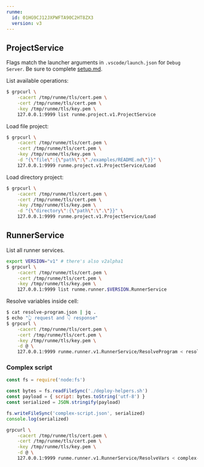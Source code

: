 ```yaml
---
runme:
  id: 01HG9CJ12JXPWFTA90C2HT8ZX3
  version: v3
---
```


## ProjectService

Flags match the launcher arguments in `.vscode/launch.json` for `Debug Server`. Be sure to complete [setup.md](setup.md).

List available operations:

```sh {"id":"01HG9EB92X51P42CG6CGH00FT3"}
$ grpcurl \
    -cacert /tmp/runme/tls/cert.pem \
    -cert /tmp/runme/tls/cert.pem \
    -key /tmp/runme/tls/key.pem \
    127.0.0.1:9999 list runme.project.v1.ProjectService
```

Load file project:

```sh {"id":"01HG9EB92X51P42CG6CK41HRRV","terminalRows":"28"}
$ grpcurl \
    -cacert /tmp/runme/tls/cert.pem \
    -cert /tmp/runme/tls/cert.pem \
    -key /tmp/runme/tls/key.pem \
    -d "{\"file\":{\"path\":\"./examples/README.md\"}}" \
    127.0.0.1:9999 runme.project.v1.ProjectService/Load
```

Load directory project:

```sh {"id":"01HG9EB92X51P42CG6CP8Y07F1","terminalRows":"28"}
$ grpcurl \
    -cacert /tmp/runme/tls/cert.pem \
    -cert /tmp/runme/tls/cert.pem \
    -key /tmp/runme/tls/key.pem \
    -d "{\"directory\":{\"path\":\".\"}}" \
    127.0.0.1:9999 runme.project.v1.ProjectService/Load
```

## RunnerService

List all runner services.

```sh {"id":"01HNGQNYYWKP635FT8GHE67476","promptEnv":"false"}
export VERSION="v1" # there's also v2alpha1
$ grpcurl \
    -cacert /tmp/runme/tls/cert.pem \
    -cert /tmp/runme/tls/cert.pem \
    -key /tmp/runme/tls/key.pem \
    127.0.0.1:9999 list runme.runner.$VERSION.RunnerService
```

Resolve variables inside cell:

```sh {"id":"01HNGQS6TV8YKQAKE0ZD7TZREH","name":"resolve-vars","promptEnv":"false","terminalRows":"48"}
$ cat resolve-program.json | jq .
$ echo "👆 request and 👇 response"
$ grpcurl \
    -cacert /tmp/runme/tls/cert.pem \
    -cert /tmp/runme/tls/cert.pem \
    -key /tmp/runme/tls/key.pem \
    -d @ \
    127.0.0.1:9999 runme.runner.v1.RunnerService/ResolveProgram < resolve-program.json | jq .
```

### Complex script

```javascript {"id":"01HNQWVXY92G9KC9VYB17EMNR4","interactive":"false"}
const fs = require('node:fs')

const bytes = fs.readFileSync('./deploy-helpers.sh')
const payload = { script: bytes.toString('utf-8') }
const serialized = JSON.stringify(payload)

fs.writeFileSync('complex-script.json', serialized)
console.log(serialized)
```

```sh {"id":"01HNQVQB1H16B9QNV49BR0EJYY","promptEnv":"false","terminalRows":"15"}
grpcurl \
    -cacert /tmp/runme/tls/cert.pem \
    -cert /tmp/runme/tls/cert.pem \
    -key /tmp/runme/tls/key.pem \
    -d @ \
    127.0.0.1:9999 runme.runner.v1.RunnerService/ResolveVars < complex-script.json
```

